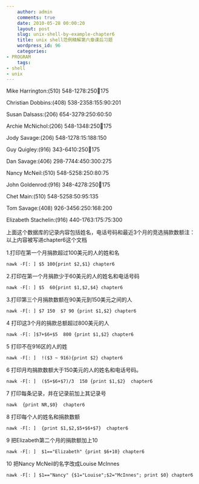 ```yaml
---
    author: admin
    comments: true
    date: 2010-05-28 00:00:20
    layout: post
    slug: unix-shell-by-example-chapter6
    title: unix shell范例精解第六章课后习题
    wordpress_id: 96
    categories:
- PROGRAM
    tags:
- shell
- unix
---
```


Mike Harrington:(510) 548-1278:250:100:175

Christian Dobbins:(408) 538-2358:155:90:201

Susan Dalsass:(206) 654-3279:250:60:50

Archie McNichol:(206) 548-1348:250:100:175

Jody Savage:(206) 548-1278:15:188:150

Guy Quigley:(916) 343-6410:250:100:175

Dan Savage:(406) 298-7744:450:300:275

Nancy McNeil:(510) 548-5258:250:80:75

John Goldenrod:(916) 348-4278:250:100:175

Chet Main:(510) 548-5258:50:95:135

Tom Savage:(408) 926-3456:250:168:200

Elizabeth Stachelin:(916) 440-1763:175:75:300

上面这个数据库的记录内容包括姓名，电话号码和最近3个月的竞选捐款数额注：以上内容被写进chapter6这个文档

1.打印在第一个月捐款超过100美元的人的姓和名

    nawk -F[: ] $5 100{print $2,$1} chapter6

2.打印在第一个月捐款少于60美元的人的姓名和电话号码

    nawk -F[: ] $5  60{print $1,$2,$4} chapter6

3.打印第三个月捐款数额在90美元到150美元之间的人

    nawk -F[: ] $7 150  $7 90 {print $1,$2} chapter6

4 打印这3个月的捐款总额超过800美元的人

    nawk -F[: ]$7+$6+$5  800 {print $1,$2} chapter6

5 打印不在916区的人的姓

    nawk -F[: ]  !($3 ~ 916){print $2} chapter6

6 打印月均捐款数额大于150美元的人的姓名和电话号码。

    nawk -F[: ]  ($5+$6+$7)/3  150 {print $1,$2}  chapter6

7 打印每条记录，并在记录前加上其记录号

    nawk  {print NR,$0}  chapter6

8 打印每个人的姓名和捐款数额

    nawk -F[: ]  {print $1,$2,$5+$6+$7}  chapter6

9 把Elizabeth第二个月的捐款额加上10

    nawk -F[: ]  $1=="Elizabeth" {print $6+10} chapter6

10 把Nancy McNeil的名字改成Louise McInnes

    nawk -F[: ] $1=="Nancy" {$1="Louise";$2="McInnes"; print $0} chapter6

